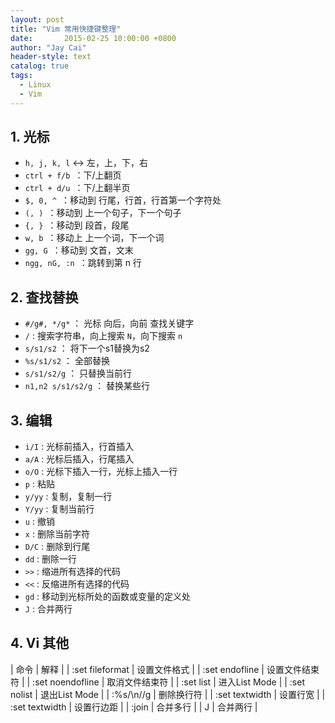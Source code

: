 ```yaml
---
layout: post
title: "Vim 常用快捷键整理"
date:       2015-02-25 10:00:00 +0800
author: "Jay Cai"
header-style: text
catalog: true
tags:
  - Linux
  - Vim
---
```


## 1. 光标

- `h, j, k, l` <-> 左，上，下，右
- `ctrl + f/b `：下/上翻页
- `ctrl + d/u `：下/上翻半页
- `$, 0, ^ `：移动到 行尾，行首，行首第一个字符处
- `(, ) `：移动到 上一个句子，下一个句子
- `{, } `：移动到 段首，段尾
- `w, b `：移动上 上一个词，下一个词
- `gg, G `：移动到 文首，文末
- `ngg, nG, :n `：跳转到第 n 行


## 2. 查找替换

- `#/g#, */g*` ： 光标 向后，向前 查找关键字
- `/` : 搜索字符串，向上搜索 `N`，向下搜索 `n`
- `s/s1/s2` ： 将下一个s1替换为s2
- `%s/s1/s2` ： 全部替换
- `s/s1/s2/g` ： 只替换当前行
- `n1,n2 s/s1/s2/g` ： 替换某些行

## 3. 编辑

- `i/I` : 光标前插入，行首插入
- `a/A` : 光标后插入，行尾插入
- `o/O` : 光标下插入一行，光标上插入一行
- `p` : 粘贴
- `y/yy` : 复制，复制一行
- `Y/yy` : 复制当前行
- `u` : 撤销
- `x` : 删除当前字符
- `D/C` : 删除到行尾
- `dd` : 删除一行
- `>>` : 缩进所有选择的代码
- `<<` : 反缩进所有选择的代码
- `gd` : 移动到光标所处的函数或变量的定义处
- `J` : 合并两行

## 4. Vi 其他

|        命令       |           解释        |
| :set fileformat   | 设置文件格式          |
| :set endofline    | 设置文件结束符        |
| :set noendofline  | 取消文件结束符        |
| :set list         | 进入List Mode        |
| :set nolist       | 退出List Mode        |
| :%s/\n//g         | 删除换行符            |
| :set textwidth    | 设置行宽              |
| :set textwidth    | 设置行边距            |
| :join             | 合并多行              |
| J                 | 合并两行              |